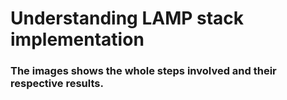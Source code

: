 # Understanding LAMP stack implementation
### The images shows the whole steps involved and their respective results.